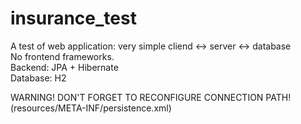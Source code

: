 # insurance_test
A test of web application: very simple cliend <-> server <-> database  
No frontend frameworks.  
Backend: JPA + Hibernate  
Database: H2  


WARNING! DON'T FORGET TO RECONFIGURE CONNECTION PATH! 
(resources/META-INF/persistence.xml)


